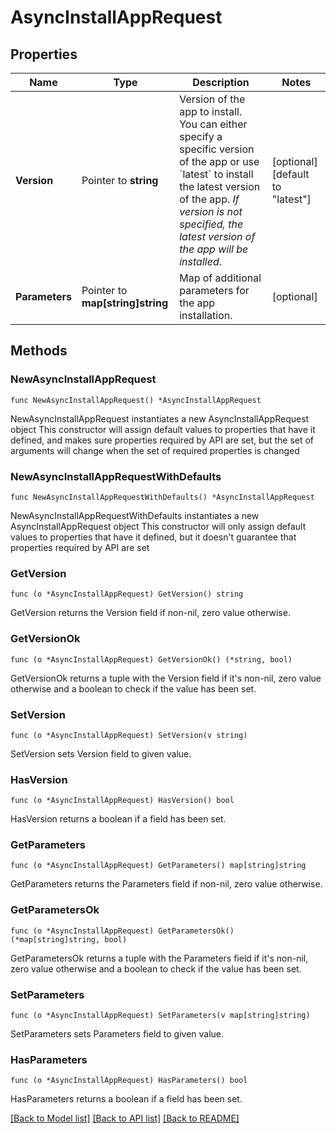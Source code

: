 # AsyncInstallAppRequest

## Properties

Name | Type | Description | Notes
------------ | ------------- | ------------- | -------------
**Version** | Pointer to **string** | Version of the app to install. You can either specify a specific version of the app or use &#x60;latest&#x60; to install the latest version of the app. _If version is not specified, the latest version of the app will be installed_.  | [optional] [default to "latest"]
**Parameters** | Pointer to **map[string]string** | Map of additional parameters for the app installation. | [optional] 

## Methods

### NewAsyncInstallAppRequest

`func NewAsyncInstallAppRequest() *AsyncInstallAppRequest`

NewAsyncInstallAppRequest instantiates a new AsyncInstallAppRequest object
This constructor will assign default values to properties that have it defined,
and makes sure properties required by API are set, but the set of arguments
will change when the set of required properties is changed

### NewAsyncInstallAppRequestWithDefaults

`func NewAsyncInstallAppRequestWithDefaults() *AsyncInstallAppRequest`

NewAsyncInstallAppRequestWithDefaults instantiates a new AsyncInstallAppRequest object
This constructor will only assign default values to properties that have it defined,
but it doesn't guarantee that properties required by API are set

### GetVersion

`func (o *AsyncInstallAppRequest) GetVersion() string`

GetVersion returns the Version field if non-nil, zero value otherwise.

### GetVersionOk

`func (o *AsyncInstallAppRequest) GetVersionOk() (*string, bool)`

GetVersionOk returns a tuple with the Version field if it's non-nil, zero value otherwise
and a boolean to check if the value has been set.

### SetVersion

`func (o *AsyncInstallAppRequest) SetVersion(v string)`

SetVersion sets Version field to given value.

### HasVersion

`func (o *AsyncInstallAppRequest) HasVersion() bool`

HasVersion returns a boolean if a field has been set.

### GetParameters

`func (o *AsyncInstallAppRequest) GetParameters() map[string]string`

GetParameters returns the Parameters field if non-nil, zero value otherwise.

### GetParametersOk

`func (o *AsyncInstallAppRequest) GetParametersOk() (*map[string]string, bool)`

GetParametersOk returns a tuple with the Parameters field if it's non-nil, zero value otherwise
and a boolean to check if the value has been set.

### SetParameters

`func (o *AsyncInstallAppRequest) SetParameters(v map[string]string)`

SetParameters sets Parameters field to given value.

### HasParameters

`func (o *AsyncInstallAppRequest) HasParameters() bool`

HasParameters returns a boolean if a field has been set.


[[Back to Model list]](../README.md#documentation-for-models) [[Back to API list]](../README.md#documentation-for-api-endpoints) [[Back to README]](../README.md)


